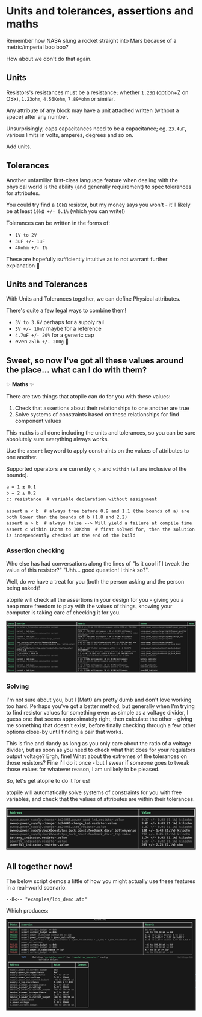 # Units and tolerances, assertions and maths

Remember how NASA slung a rocket straight into Mars because of a metric/imperial boo boo?

How about we don't do that again.

## Units

Resistors's resistances must be a resistance; whether `1.23Ω` (option+Z on OSx), `1.23ohm`, `4.56Kohm`, `7.89Mohm` or similar.

Any attribute of any block may have a unit attached written (without a space) after any number.

Unsurprisingly, caps capacitances need to be a capacitance; eg. `23.4uF`, various limits in volts, amperes, degrees and so on.

Add units.

## Tolerances

Another unfamiliar first-class language feature when dealing with the physical world is the ability (and generally requirement)
to spec tolerances for attributes.

You could try find a `10kΩ` resistor, but my money says you won't - it'll likely be at least `10kΩ +/- 0.1%` (which you can
write!)

Tolerances can be written in the forms of:
- `1V to 2V`
- `3uF +/- 1uF`
- `4Kohm +/- 1%`

These are hopefully sufficiently intuitive as to not warrant further explanation 🤞


## Units and Tolerances

With Units and Tolerances together, we can define Physical attributes.

There's quite a few legal ways to combine them!

- `3V to 3.6V` perhaps for a supply rail
- `3V +/- 10mV` maybe for a reference
- `4.7uF +/- 20%` for a generic cap
- even `25lb +/- 200g` 🤣


## Sweet, so now I've got all these values around the place... what can I do with them?

:sparkles: **Maths** :sparkles:

There are two things that atopile can do for you with these values:
1. Check that assertions about their relationships to one another are true
2. Solve systems of constraints based on these relationships for find component values

This maths is all done including the units and tolerances, so you can be sure absolutely sure everything always works.

Use the `assert` keyword to apply constraints on the values of attributes to one another.

Supported operators are currently `<`, `>` and `within` (all are inclusive of the bounds).

```atopile
a = 1 ± 0.1
b = 2 ± 0.2
c: resistance  # variable declaration without assignment

assert a < b  # always true before 0.9 and 1.1 (the bounds of a) are both lower than the bounds of b (1.8 and 2.2)
assert a > b  # always false --> Will yield a failure at compile time
assert c within 1Kohm to 10Kohm  # first solved for, then the solution is independently checked at the end of the build
```

### Assertion checking

Who else has had conversations along the lines of "Is it cool if I tweak the value of this resistor?" "Uhh... good question! I think so?".

Well, do we have a treat for you (both the person asking and the person being asked)!

atopile will check all the assertions in your design for you - giving you a heap more freedom to play with the values of things, knowing your computer is taking care of checking it for you.

![Assertion checks](assets/images/assertion-checks.png)


### Solving

I'm not sure about you, but I (Matt) am pretty dumb and don't love working too hard.
Perhaps you've got a better method, but generally when I'm trying to find resistor values for something even as simple as a voltage divider, I guess one that seems approximately right, then calculate the other - giving me something that doesn't exist, before finally checking through a few other options close-by until finding a pair that works.

This is fine and dandy as long as you only care about the ratio of a voltage divider, but as soon as you need to check what that does for your regulators output voltage? Ergh, fine! What about the extremes of the tolerances on those resistors? Fine I'll do it once - but I swear if someone goes to tweak those values for whatever reason, I am unlikely to be pleased.

So, let's get atopile to do it for us!

atopile will automatically solve systems of constraints for you with free variables, and check that the values of attributes are within their tolerances.

![Assertion solutions](assets/images/assertion-solver.png)


## All together now!

The below script demos a little of how you might actually use these features in a real-world scenario.

```
--8<-- "examples/ldo_demo.ato"
```

Which produces:

![LDO demo](assets/images/ldo-demo.png)
